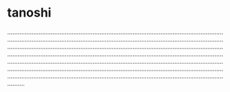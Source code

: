 # tanoshi

..............................................................................................................................................................................................................................................................................................................................................................................................................................................................................................................................................................................................................................................................................................................................................................................................................................................................................................................
